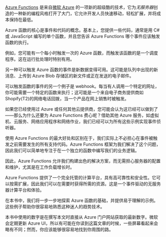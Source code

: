 [Azure Functions](https://azure.microsoft.com/en-us/services/functions/) 是来自[微软 Azure](https://azure.microsoft.com) 的一项新的超级酷的技术，它为*无服务器*创造的一种新的编程风格打开了大门，它允许开发人员快速移动，轻松扩展，并将成本保持在最低。

Azure 函数的核心是事件和代码的概念。基本上，您提供一些代码，通常是用 C#或 JavaScript 编写的单个函数，并且您告诉 Azure Functions 哪个事件应该触发函数的执行。

例如，您可能有一个每小时触发一次的 Azure 函数，而触发该函数的是一个调度程序。这在运行批处理时特别有用。

另一种可以触发 Azure 函数的事件是新数据变得可用。这可能是队列中出现的新消息、上传到 Azure Blob 存储区的新文件或正在发送的电子邮件。

可以触发函数的事件的另一个例子是 webhook。每当有人调用一个特定的网址，你可能需要一个特定的函数来执行；这可能是一个来自电子商务提供商如 Shopify(T2)的网络电话回拨，当一个产品在网上销售时被触发。

如果您已经使用过 Azure 或任何其他云提供商，您可能会认为这已经可以做到了——那么为什么还要为 Azure Functions 费心呢？借助其他 Azure 服务，如虚拟机、云服务、网络应用程序和网络作业，我们已经可以为所有这些示例实现事件侦听器。

使用 Azure Functions 的最大好处和区别在于，我们实际上不必担心在事件被触发之前需要发生的所有支持代码。Azure Functions 框架为我们解决了这个问题，因此我们可以简单地专注于在一个独立的函数中编写我们的业务逻辑。

因此，Azure Functions 允许我们构建出色的解决方案，而无需担心服务器的配置和维护，尤其是在工作负载增长时。

Azure Functions 提供了一个完全托管的计算平台，具有高可靠性和安全性。它可以按需扩展，因此我们可以在需要时获得所需的资源。这是一个事件驱动的无服务器计算平台和体验。

在本书中，我们将一步一步地探索 Azure 函数的基础，并提供易于理解的示例。这些例子帮助你很容易地熟悉这种迷人的趋势技术。

本书中使用的数字是在撰写本文时直接从 Azure 门户网站获取的最新数字。微软会定期更新 Azure UI，所以有可能在你读到这篇文章的时候，一些屏幕看起来会略有不同；然而，你应该能够很容易地找到你周围的路。